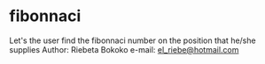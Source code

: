 # fibonnaci
Let's the user find the fibonnaci number on the position that he/she supplies
Author: Riebeta Bokoko
e-mail: el_riebe@hotmail.com
